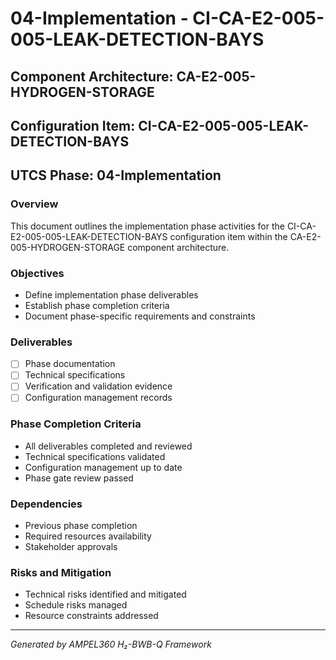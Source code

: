 # 04-Implementation - CI-CA-E2-005-005-LEAK-DETECTION-BAYS

## Component Architecture: CA-E2-005-HYDROGEN-STORAGE
## Configuration Item: CI-CA-E2-005-005-LEAK-DETECTION-BAYS
## UTCS Phase: 04-Implementation

### Overview
This document outlines the implementation phase activities for the CI-CA-E2-005-005-LEAK-DETECTION-BAYS configuration item within the CA-E2-005-HYDROGEN-STORAGE component architecture.

### Objectives
- Define implementation phase deliverables
- Establish phase completion criteria
- Document phase-specific requirements and constraints

### Deliverables
- [ ] Phase documentation
- [ ] Technical specifications
- [ ] Verification and validation evidence
- [ ] Configuration management records

### Phase Completion Criteria
- All deliverables completed and reviewed
- Technical specifications validated
- Configuration management up to date
- Phase gate review passed

### Dependencies
- Previous phase completion
- Required resources availability
- Stakeholder approvals

### Risks and Mitigation
- Technical risks identified and mitigated
- Schedule risks managed
- Resource constraints addressed

---
*Generated by AMPEL360 H₂-BWB-Q Framework*
